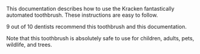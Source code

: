 This documentation describes how to use the Kracken fantastically automated toothbrush. These instructions are easy to follow.

9 out of 10 dentists recommend this toothbrush and this documentation.

Note that this toothbrush is absolutely safe to use for children, adults, pets, wildlife, and trees.